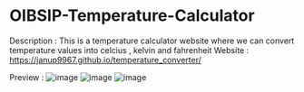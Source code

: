 # OIBSIP-Temperature-Calculator

Description : 
This is a temperature calculator website where we can convert temperature values into celcius , kelvin and fahrenheit
Website : https://janup9967.github.io/temperature_converter/

Preview : 
![image](https://user-images.githubusercontent.com/89749348/188273112-9840c2ea-f911-467c-917f-fcb7ad779862.png)
![image](https://user-images.githubusercontent.com/89749348/188273123-a47b0b4e-2fc1-4345-89d5-e8012f5c6791.png)
![image](https://user-images.githubusercontent.com/89749348/188273148-e71c2bfe-72c2-4c87-8f87-3991026f7e28.png)
